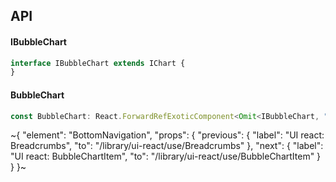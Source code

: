 

## API

#### IBubbleChart

```ts
interface IBubbleChart extends IChart {
}
```

#### BubbleChart

```ts
const BubbleChart: React.ForwardRefExoticComponent<Omit<IBubbleChart, "ref"> & React.RefAttributes<unknown>>;
```


~{
  "element": "BottomNavigation",
  "props": {
    "previous": {
      "label": "UI react: Breadcrumbs",
      "to": "/library/ui-react/use/Breadcrumbs"
    },
    "next": {
      "label": "UI react: BubbleChartItem",
      "to": "/library/ui-react/use/BubbleChartItem"
    }
  }
}~
